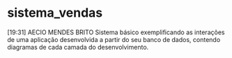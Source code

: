 # sistema_vendas
[19:31] AECIO MENDES BRITO Sistema básico exemplificando as interações de uma aplicação desenvolvida a partir do seu banco de dados, contendo diagramas de cada camada do desenvolvimento.
